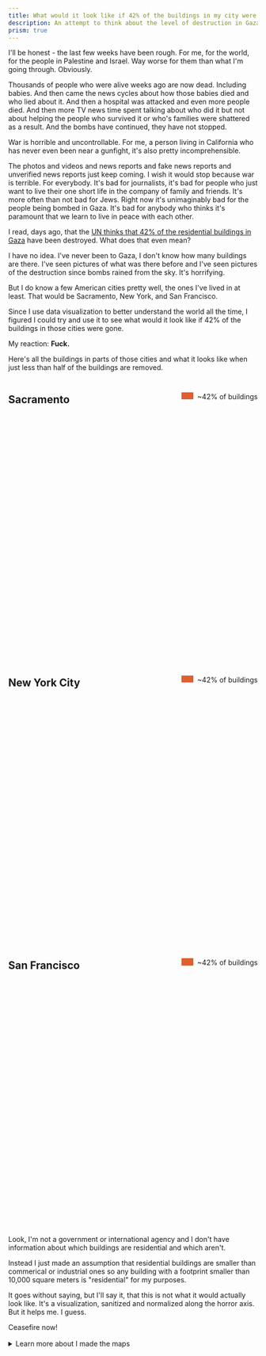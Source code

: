 ```yaml
---
title: What would it look like if 42% of the buildings in my city were gone?
description: An attempt to think about the level of destruction in Gaza right now with maps.
prism: true
---
```


I'll be honest - the last few weeks have been rough. For me, for the world, for the people in Palestine and Israel. Way worse for them than what I'm going through. Obviously.

Thousands of people who were alive weeks ago are now dead. Including babies. And then came the news cycles about how those babies died and who lied about it. And then a hospital was attacked and even more people died. And then more TV news time spent talking about who did it but not about helping the people who survived it or who's families were shattered as a result. And the bombs have continued, they have not stopped.

War is horrible and uncontrollable. For me, a person living in California who has never even been near a gunfight, it's also pretty incomprehensible.

The photos and videos and news reports and fake news reports and unverified news reports just keep coming. I wish it would stop because war is terrible. For everybody. It's bad for journalists, it's bad for people who just want to live their one short life in the company of family and friends. It's more often than not bad for Jews. Right now it's unimaginably bad for the people being bombed in Gaza. It's bad for anybody who thinks it's paramount that we learn to live in peace with each other.

I read, days ago, that the [UN thinks that 42% of the residential buildings in Gaza](https://www.newarab.com/news/gaza-42-housing-units-destroyed-damaged-israel) have been destroyed. What does that even mean?

I have no idea. I've never been to Gaza, I don't know how many buildings are there. I've seen pictures of what was there before and I've seen pictures of the destruction since bombs rained from the sky. It's horrifying.

But I do know a few American cities pretty well, the ones I've lived in at least. That would be Sacramento, New York, and San Francisco.

Since I use data visualization to better understand the world all the time, I figured I could try and use it to see what would it look like if 42% of the buildings in those cities were gone.

My reaction: <strong>Fuck.</strong>

Here's all the buildings in parts of those cities and what it looks like when just less than half of the buildings are removed.

<div class="map-title-container">
  <h2>Sacramento</h2>
  <div>~42% of buildings</div>
</div>
<div id="sacramento-map" style="height: 500px;"></div>

<div class="map-title-container">
  <h2>New York City</h2>
  <div>~42% of buildings</div>
</div>
<div id="new-york-city-map" style="height: 500px;"></div>

<div class="map-title-container">
  <h2>San Francisco</h2>
  <div>~42% of buildings</div>
</div>
<div id="san-francisco-map" style="height: 500px;"></div>

Look, I'm not a government or international agency and I don't have information about which buildings are residential and which aren't.

Instead I just made an assumption that residential buildings are smaller than commerical or industrial ones so any building with a footprint smaller than 10,000 square meters is "residential" for my purposes.

It goes without saying, but I'll say it, that this is not what it would actually look like. It's a visualization, sanitized and normalized along the horror axis. But it helps me. I guess.

Ceasefire now!

<details style="margin-top: 1rem;">
  <summary>Learn more about I made the maps</summary>
  <div>
    <p>I wrote a Makefile so that I could easily apply the process to three different cities but here's the methodology I used for each city.</p>
    <ol>
      <li>First, I downloaded the building footprints from <a href="https://github.com/Microsoft/USBuildingFootprints">Microsoft</a>.</li>
      <li>
        Next, I used <a href="https://mapshaper.org/"><code>mapshaper</code></a> to clip the GeoJSON to a much smaller size for each city. Sacramento for example:
        <pre><code class="language-sh">mapshaper-xl 15gb -i California.geojson -clip bbox=-121.573505,38.537022,-121.406479,38.622772 -o format=geojson sacramento-clipped.json</code></pre>
      </li>
      <li>
        After that, I generated a new GeoJSON file that has a <code>removed</code> attribute set to <code>true</code> or <code>false</code> using a script. This variable determines if the building fades in and out or doesn't animate at all.
<pre><code class="language-js">import { promises as fs } from 'fs'
import area from '@turf/area'
import sacramento from './sacramento-clipped.json' assert { type: 'json' }
const { features } = sacramento
const percent = .42
const areaThreshold = 10000
const belowArea = features.filter(feature => {
    const a = area(feature)
    return a < areaThreshold
})
const l = belowArea.length * percent
let aboveOrEqualAreaCount = 0
const transformed = features.map((feature, i) => {
  const a = area(feature)
  feature.properties.removed = false
  if (a >= areaThreshold) {
    aboveOrEqualAreaCount += 1
  } else {
    let ii = i - aboveOrEqualAreaCount
    if (ii < l) {
      feature.properties.removed = true
    }
  }
  return feature
})
const featureCollection = { type: 'FeatureCollection', features: transformed }
await fs.writeFile('sacramento.json', JSON.stringify(featureCollection))
</code></pre>
      </li>
      <li>
        Finally, I used <code>tippecanoe</code> to generate <a href="https://github.com/protomaps/PMTiles">PMTiles</a> which are super easy to host and use without third party services.
        <pre><code class="language-sh">tippecanoe -o sacramento.pmtiles sacramento.json</code></pre>
      </li>
    </ol>
  </div>
</details>

<style>
  .map-title-container {
    align-items: center;
    display: flex;
    justify-content: space-between;
  }

  .map-title-container div {
    display: flex;
  }

  .map-title-container div:before {
    background-color: #DD6031;
    content: " ";
    display: inline-block;
    height: .9rem;
    margin-right: .5rem;
    width: 1.5rem;
  }
</style>

<link rel="stylesheet" href="https://unpkg.com/maplibre-gl@3.3.1/dist/maplibre-gl.css">
<script src="https://unpkg.com/maplibre-gl@3.3.1/dist/maplibre-gl.js" crossorigin="anonymous"></script>
<script src="https://unpkg.com/pmtiles@2.11.0/dist/index.js"></script>

<script src="/js/percent-of-buildings.js"></script>
